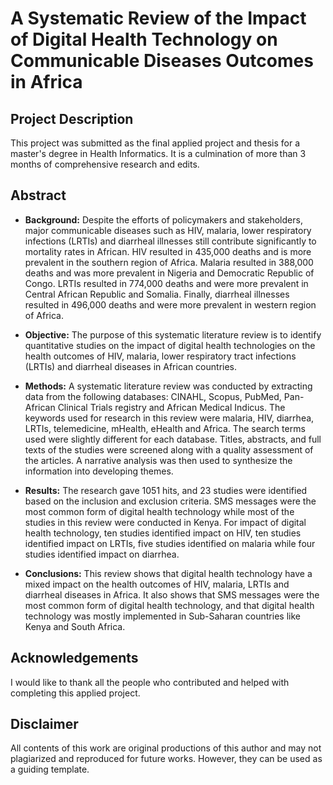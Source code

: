 # **A Systematic Review of the Impact of Digital Health Technology on Communicable Diseases Outcomes in Africa**

## **Project Description**

This project was submitted as the final applied project and thesis for a master's degree in Health Informatics. It is a culmination of more than 3 months of comprehensive research and edits. 

## **Abstract**

* **Background:** Despite the efforts of policymakers and stakeholders, major communicable diseases such as HIV, malaria, lower respiratory infections (LRTIs) and diarrheal illnesses still contribute significantly to mortality rates in African. HIV resulted in 435,000 deaths and is more prevalent in the southern region of Africa. Malaria resulted in 388,000 deaths and was more prevalent in Nigeria and Democratic Republic of Congo. LRTIs resulted in 774,000 deaths and were more prevalent in Central African Republic and Somalia. Finally, diarrheal illnesses resulted in 496,000 deaths and were more prevalent in western region of Africa.

* **Objective:** The purpose of this systematic literature review is to identify quantitative studies on the impact of digital health technologies on the health outcomes of HIV, malaria, lower respiratory tract infections (LRTIs) and diarrheal diseases in African countries. 

* **Methods:** A systematic literature review was conducted by extracting data from the following databases: CINAHL, Scopus, PubMed, Pan-African Clinical Trials registry and African Medical Indicus. The keywords used for research in this review were malaria, HIV, diarrhea, LRTIs, telemedicine, mHealth, eHealth and Africa. The search terms used were slightly different for each database. Titles, abstracts, and full texts of the studies were screened along with a quality assessment of the articles. A narrative analysis was then used to synthesize the information into developing themes.

* **Results:** The research gave 1051 hits, and 23 studies were identified based on the inclusion and exclusion criteria. SMS messages were the most common form of digital health technology while most of the studies in this review were conducted in Kenya. For impact of digital health technology, ten studies identified impact on HIV, ten studies identified impact on LRTIs, five studies identified on malaria while four studies identified impact on diarrhea. 

* **Conclusions:** This review shows that digital health technology have a mixed impact on the health outcomes of HIV, malaria, LRTIs and diarrheal diseases in Africa. It also shows that SMS messages were the most common form of digital health technology, and that digital health technology was mostly implemented in Sub-Saharan countries like Kenya and South Africa.

## **Acknowledgements**

I would like to thank all the people who contributed and helped with completing this applied project.

## **Disclaimer**

All contents of this work are original productions of this author and may not plagiarized and reproduced for future works. However, they can be used as a guiding template. 

